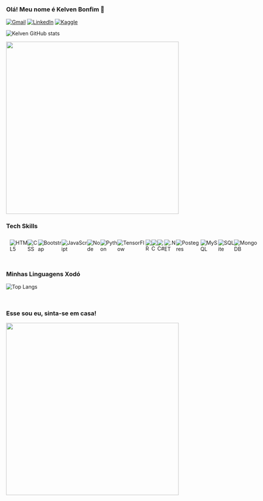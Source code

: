 ### Olá! Meu nome é Kelven Bonfim 👋

[![Gmail](https://img.shields.io/badge/Gmail-D14836?style=for-the-badge&logo=gmail&logoColor=white)](mailto:kelvenalca@gmail.com.br)
[![LinkedIn](https://img.shields.io/badge/LinkedIn-0077B5?style=for-the-badge&logo=linkedin&logoColor=white)](https://www.linkedin.com/in/kelven-bonfim/)
[![Kaggle](	https://img.shields.io/badge/Kaggle-20BEFF?style=for-the-badge&logo=Kaggle&logoColor=white)]([mailto:kelvenalca@gmail.com.br](https://www.kaggle.com/kelvenalca)https://www.kaggle.com/kelvenalca)

![Kelven GitHub stats](https://github-readme-stats.vercel.app/api?username=KelvenAlca&show_icons=true&theme=merko)

<img src="https://camo.githubusercontent.com/2cdf15f975f6ca59f0ec643e32f6a732cef5c3f2cd94df27a6bc1ad0cd53ba0c/68747470733a2f2f692e70696e696d672e636f6d2f6f726967696e616c732f33312f35332f32642f33313533326437643337383035336465336238626632336336653762666165332e676966" width="470"/>

### Tech Skills
<div style="padding: 10px; display: flex; justify-content: space-around;">
    <img alt="HTML5" src="https://img.shields.io/badge/HTML5-E34F26?style=for-the-badge&logo=html5&logoColor=white">
    <img alt="CSS" src="https://img.shields.io/badge/CSS3-1572B6?style=for-the-badge&logo=css3&logoColor=white">
    <img alt="Bootstrap" src="https://img.shields.io/badge/Bootstrap-563D7C?style=for-the-badge&logo=bootstrap&logoColor=white">
    <img alt="JavaScript" src="https://img.shields.io/badge/JavaScript-F7DF1E?style=for-the-badge&logo=javascript&logoColor=black">
    <img alt="Node" src="https://img.shields.io/badge/Node.js-339933?style=for-the-badge&logo=node.js&logoColor=white"><br>
    <img alt="Python" src="https://img.shields.io/badge/Python-3776AB?style=for-the-badge&logo=python&logoColor=white">
    <img alt="TensorFlow" src="https://img.shields.io/badge/TensorFlow-FF6F00?style=for-the-badge&logo=tensorflow&logoColor=white">
    <img alt="R" src="https://img.shields.io/badge/R-276DC3?style=for-the-badge&logo=r&logoColor=white"><br>
    <img alt="C" src="https://img.shields.io/badge/C-00599C?style=for-the-badge&logo=c&logoColor=white">
    <img alt="C#" src="https://img.shields.io/badge/C%23-239120?style=for-the-badge&logo=c-sharp&logoColor=white">
    <img alt=".NET" src="https://img.shields.io/badge/.NET-5C2D91?style=for-the-badge&logo=.net&logoColor=white"><br>
    <img alt="Postegres" src="https://img.shields.io/badge/PostgreSQL-316192?style=for-the-badge&logo=postgresql&logoColor=white">
    <img alt="MySQL" src="https://img.shields.io/badge/MySQL-00000F?style=for-the-badge&logo=mysql&logoColor=white">
    <img alt="SQLite" src="https://img.shields.io/badge/SQLite-07405E?style=for-the-badge&logo=sqlite&logoColor=white">
    <img alt="MongoDB" src="https://img.shields.io/badge/MongoDB-4EA94B?style=for-the-badge&logo=mongodb&logoColor=white">
</div>
<br>

### Minhas Linguagens Xodó
![Top Langs](https://github-readme-stats.vercel.app/api/top-langs/?username=KelvenAlca&layout=compact)

<br>

### Esse sou eu, sinta-se em casa!
<img src="https://i.pinimg.com/originals/c1/3e/7f/c13e7f371b14f93e91808200631b8a81.gif" width="470"/>
